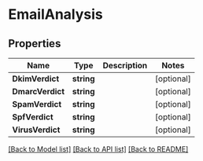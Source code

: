 # EmailAnalysis

## Properties

Name | Type | Description | Notes
------------ | ------------- | ------------- | -------------
**DkimVerdict** | **string** |  | [optional] 
**DmarcVerdict** | **string** |  | [optional] 
**SpamVerdict** | **string** |  | [optional] 
**SpfVerdict** | **string** |  | [optional] 
**VirusVerdict** | **string** |  | [optional] 

[[Back to Model list]](../README.md#documentation-for-models) [[Back to API list]](../README.md#documentation-for-api-endpoints) [[Back to README]](../README.md)


